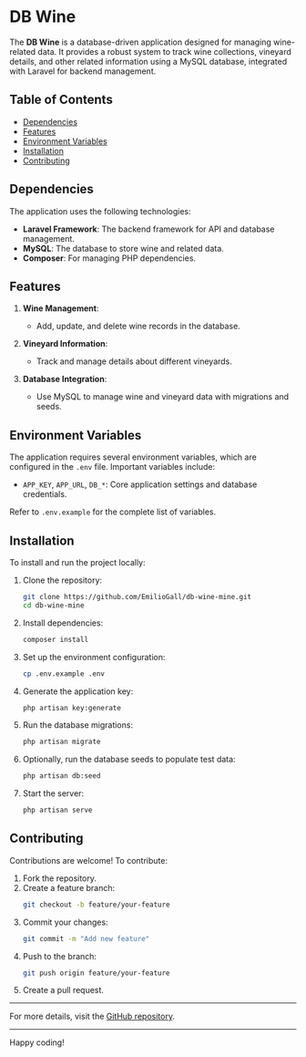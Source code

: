 # DB Wine

The **DB Wine** is a database-driven application designed for managing wine-related data. It provides a robust system to track wine collections, vineyard details, and other related information using a MySQL database, integrated with Laravel for backend management.

## Table of Contents

- [Dependencies](#dependencies)
- [Features](#features)
- [Environment Variables](#environment-variables)
- [Installation](#installation)
- [Contributing](#contributing)

## Dependencies

The application uses the following technologies:

- **Laravel Framework**: The backend framework for API and database management.
- **MySQL**: The database to store wine and related data.
- **Composer**: For managing PHP dependencies.

## Features

1. **Wine Management**:
   - Add, update, and delete wine records in the database.
   
2. **Vineyard Information**:
   - Track and manage details about different vineyards.
   
3. **Database Integration**:
   - Use MySQL to manage wine and vineyard data with migrations and seeds.

## Environment Variables

The application requires several environment variables, which are configured in the `.env` file. Important variables include:

- `APP_KEY`, `APP_URL`, `DB_*`: Core application settings and database credentials.

Refer to `.env.example` for the complete list of variables.

## Installation

To install and run the project locally:

1. Clone the repository:
   ```bash
   git clone https://github.com/EmilioGall/db-wine-mine.git
   cd db-wine-mine
   ```

2. Install dependencies:
   ```bash
   composer install
   ```

3. Set up the environment configuration:
   ```bash
   cp .env.example .env
   ```

4. Generate the application key:
   ```bash
   php artisan key:generate
   ```

5. Run the database migrations:
   ```bash
   php artisan migrate
   ```

6. Optionally, run the database seeds to populate test data:
   ```bash
   php artisan db:seed
   ```

7. Start the server:
   ```bash
   php artisan serve
   ```

## Contributing

Contributions are welcome! To contribute:

1. Fork the repository.
2. Create a feature branch:
   ```bash
   git checkout -b feature/your-feature
   ```
3. Commit your changes:
   ```bash
   git commit -m "Add new feature"
   ```
4. Push to the branch:
   ```bash
   git push origin feature/your-feature
   ```
5. Create a pull request.

---

For more details, visit the [GitHub repository](https://github.com/EmilioGall/db-wine-mine).

---

Happy coding!
